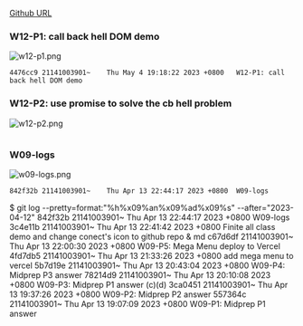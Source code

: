 [Github URL](https://github.com/211410039/1112-1N-js-demo-id/tree/main/demo/md/w12_39)

### W12-P1: call back hell DOM demo

![w12-p1.png](https://qmfqlvkbasosvmqhicrw.supabase.co/storage/v1/object/public/demo-39/md_img/w12-p1.png?t=2023-05-04T11%3A17%3A23.917Z)

```
4476cc9 21141003901~    Thu May 4 19:18:22 2023 +0800   W12-P1: call back hell DOM demo
```

### W12-P2: use promise to solve the cb hell problem

![w12-p2.png](https://qmfqlvkbasosvmqhicrw.supabase.co/storage/v1/object/public/demo-39/md_img/w12-p2.png?t=2023-05-04T11%3A17%3A23.917Z)

```

```

### W09-logs

![w09-logs.png](https://qmfqlvkbasosvmqhicrw.supabase.co/storage/v1/object/public/demo-39/md_img/w09-logs.png?t=2023-04-13T11%3A06%3A29.901Z)

```
842f32b 21141003901~    Thu Apr 13 22:44:17 2023 +0800  W09-logs
```

$ git log --pretty=format:"%h%x09%an%x09%ad%x09%s" --after="2023-04-12"
842f32b 21141003901~ Thu Apr 13 22:44:17 2023 +0800 W09-logs
3c4e11b 21141003901~ Thu Apr 13 22:41:42 2023 +0800 Finite all class demo and change conect's icon to github repo & md
c67d6df 21141003901~ Thu Apr 13 22:00:30 2023 +0800 W09-P5: Mega Menu deploy to Vercel
4fd7db5 21141003901~ Thu Apr 13 21:33:26 2023 +0800 add mega menu to vercel
5b7d19e 21141003901~ Thu Apr 13 20:43:04 2023 +0800 W09-P4: Midprep P3 answer
78214d9 21141003901~ Thu Apr 13 20:10:08 2023 +0800 W09-P3: Midprep P1 answer (c)(d)
3ca0451 21141003901~ Thu Apr 13 19:37:26 2023 +0800 W09-P2: Midprep P2 answer
557364c 21141003901~ Thu Apr 13 19:07:09 2023 +0800 W09-P1: Midprep P1 answer
